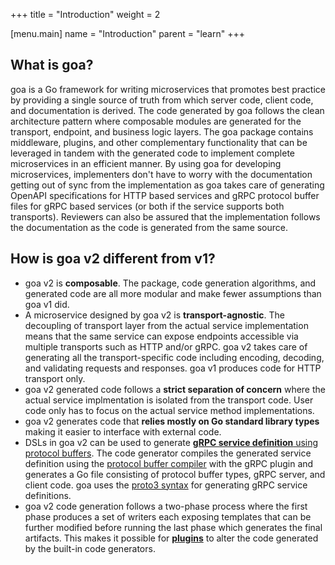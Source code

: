 +++
title = "Introduction"
weight = 2

[menu.main]
name = "Introduction"
parent = "learn"
+++

## What is goa?

goa is a Go framework for writing microservices that promotes best practice by
providing a single source of truth from which server code, client code, and
documentation is derived. The code generated by goa follows the clean
architecture pattern where composable modules are generated for the transport,
endpoint, and business logic layers. The goa package contains middleware,
plugins, and other complementary functionality that can be leveraged in tandem
with the generated code to implement complete microservices in an efficient
manner. By using goa for developing microservices, implementers don't have to
worry with the documentation getting out of sync from the implementation as goa
takes care of generating OpenAPI specifications for HTTP based services and gRPC
protocol buffer files for gRPC based services (or both if the service supports
both transports). Reviewers can also be assured that the implementation follows
the documentation as the code is generated from the same source.

## How is goa v2 different from v1?

* goa v2 is **composable**. The package, code generation algorithms, and
  generated code are all more modular and make fewer assumptions than goa v1
  did.
* A microservice designed by goa v2 is **transport-agnostic**. The decoupling of
  transport layer from the actual service implementation means that the same
  service can expose endpoints accessible via multiple transports such as HTTP
  and/or gRPC. goa v2 takes care of generating all the transport-specific code
  including encoding, decoding, and validating requests and responses. goa v1
  produces code for HTTP transport only.
* goa v2 generated code follows a **strict separation of concern** where the
  actual service implmentation is isolated from the transport code. User code
  only has to focus on the actual service method implementations.
* goa v2 generates code that **relies mostly on Go standard library types**
  making it easier to interface with external code.
* DSLs in goa v2 can be used to generate [**gRPC service definition** using
  protocol
  buffers](https://grpc.io/docs/guides/concepts.html#service-definition).  The
  code generator compiles the generated service definition using the [protocol
  buffer
  compiler](https://developers.google.com/protocol-buffers/docs/proto3#generating)
  with the gRPC plugin and generates a Go file consisting of protocol buffer
  types, gRPC server, and client code. goa uses the [proto3 syntax](
  https://developers.google.com/protocol-buffers/docs/proto3) for generating
  gRPC service definitions.
* goa v2 code generation follows a two-phase process where the first phase
  produces a set of writers each exposing templates that can be further modified
  before running the last phase which generates the final artifacts. This makes
  it possible for [**plugins**](/v2/plugins) to alter the code generated by the
  built-in code generators.
